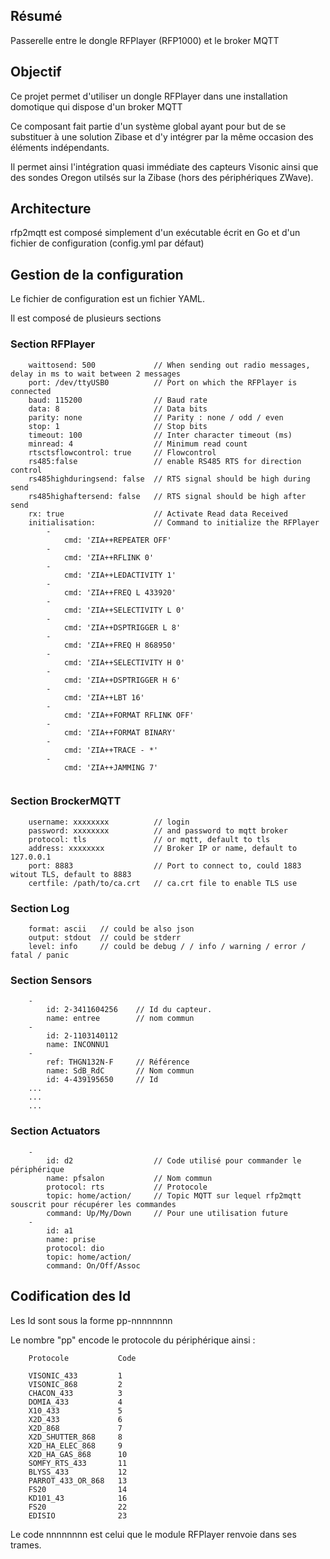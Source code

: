 
## Résumé

Passerelle entre le dongle RFPlayer (RFP1000) et le broker MQTT

## Objectif

Ce projet permet d'utiliser un dongle RFPlayer dans une installation domotique qui dispose d'un broker MQTT

Ce composant fait partie d'un système global ayant pour but de se substituer à une solution Zibase et d'y intégrer par la même occasion des éléments indépendants.

Il permet ainsi l'intégration quasi immédiate des capteurs Visonic ainsi que des sondes Oregon utilsés sur la Zibase (hors des périphériques ZWave).

## Architecture

rfp2mqtt est composé simplement d'un exécutable écrit en Go et d'un fichier de configuration (config.yml par défaut)

## Gestion de la configuration

Le fichier de configuration est un fichier YAML.

Il est composé de plusieurs sections

### Section RFPlayer

```
    waittosend: 500 			// When sending out radio messages, delay in ms to wait between 2 messages
    port: /dev/ttyUSB0 			// Port on which the RFPlayer is connected
    baud: 115200 				// Baud rate
    data: 8 					// Data bits
    parity: none				// Parity : none / odd / even
    stop: 1 					// Stop bits
    timeout: 100 				// Inter character timeout (ms)
    minread: 4 					// Minimum read count
    rtsctsflowcontrol: true 	// Flowcontrol
    rs485:false					// enable RS485 RTS for direction control
    rs485highduringsend: false	// RTS signal should be high during send
    rs485highaftersend: false	// RTS signal should be high after send
    rx: true					// Activate Read data Received
    initialisation: 			// Command to initialize the RFPlayer
        -
            cmd: 'ZIA++REPEATER OFF'
        -
            cmd: 'ZIA++RFLINK 0'
        -
            cmd: 'ZIA++LEDACTIVITY 1'
        -
            cmd: 'ZIA++FREQ L 433920'
        -
            cmd: 'ZIA++SELECTIVITY L 0'
        -
            cmd: 'ZIA++DSPTRIGGER L 8'
        -
            cmd: 'ZIA++FREQ H 868950'
        -
            cmd: 'ZIA++SELECTIVITY H 0'
        -
            cmd: 'ZIA++DSPTRIGGER H 6'
        -
            cmd: 'ZIA++LBT 16'
        -
            cmd: 'ZIA++FORMAT RFLINK OFF'
        -
            cmd: 'ZIA++FORMAT BINARY'
        -
            cmd: 'ZIA++TRACE - *'
        -
            cmd: 'ZIA++JAMMING 7'


```

### Section BrockerMQTT

```
    username: xxxxxxxx 			// login
    password: xxxxxxxx 			// and password to mqtt broker
    protocol: tls 				// or mqtt, default to tls
    address: xxxxxxxx 			// Broker IP or name, default to 127.0.0.1
    port: 8883 					// Port to connect to, could 1883 witout TLS, default to 8883
    certfile: /path/to/ca.crt 	// ca.crt file to enable TLS use
```

### Section Log

```
    format: ascii 	// could be also json
    output: stdout 	// could be stderr
    level: info 	// could be debug / / info / warning / error / fatal / panic
```

### Section Sensors

```
    -
        id: 2-3411604256	// Id du capteur.
        name: entree		// nom commun
    -
        id: 2-1103140112
        name: INCONNU1
    -
        ref: THGN132N-F		// Référence
        name: SdB_RdC 		// Nom commun
        id: 4-439195650		// Id
    ...
    ...
    ...

```

### Section Actuators

```
    -
        id: d2					// Code utilisé pour commander le périphérique
        name: pfsalon			// Nom commun
        protocol: rts			// Protocole
        topic: home/action/		// Topic MQTT sur lequel rfp2mqtt souscrit pour récupérer les commandes
        command: Up/My/Down		// Pour une utilisation future
    -
        id: a1
        name: prise
        protocol: dio
        topic: home/action/
        command: On/Off/Assoc

```

## Codification des Id

Les Id sont sous la forme pp-nnnnnnnn

Le nombre "pp" encode le protocole du périphérique ainsi :

```
	Protocole			Code
	
	VISONIC_433			1
	VISONIC_868			2
	CHACON_433			3
	DOMIA_433			4
	X10_433				5
	X2D_433				6
	X2D_868				7
	X2D_SHUTTER_868		8
	X2D_HA_ELEC_868		9
	X2D_HA_GAS_868		10
	SOMFY_RTS_433		11
	BLYSS_433			12
	PARROT_433_OR_868 	13
	FS20				14
	KD101_43			16
	FS20				22
	EDISIO				23
```

Le code nnnnnnnn est celui que le module RFPlayer renvoie dans ses trames.